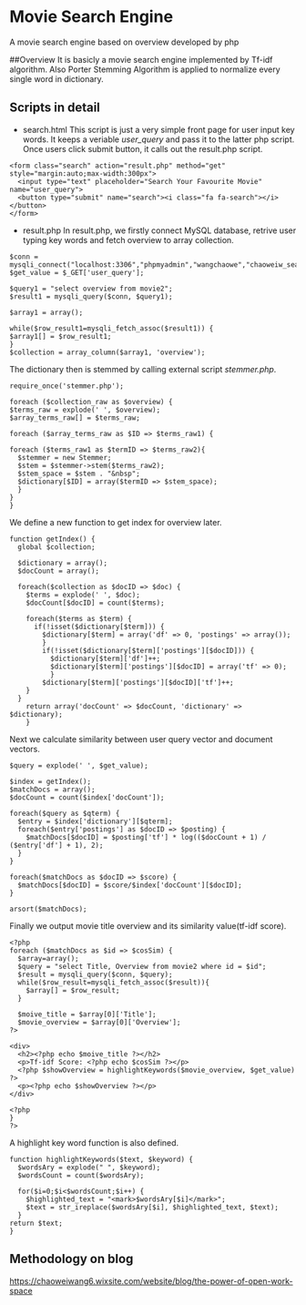 # Movie Search Engine
A movie search engine based on overview developed by php

##Overview
It is basicly a movie search engine implemented by Tf-idf algorithm. Also Porter Stemming Algorithm is applied to normalize every single word in dictionary.

## Scripts in detail
- search.html
This script is just a very simple front page for user input key words. It keeps a veriable *user_query* and pass it to the latter php script. Once users click submit button, it calls out the result.php script.
```
<form class="search" action="result.php" method="get" style="margin:auto;max-width:300px">
  <input type="text" placeholder="Search Your Favourite Movie" name="user_query">
  <button type="submit" name="search"><i class="fa fa-search"></i></button>
</form>
```

- result.php
In result.php, we firstly connect MySQL database, retrive user typing key words and fetch overview to array collection.
```
$conn = mysqli_connect("localhost:3306","phpmyadmin","wangchaowe","chaoweiw_search");
$get_value = $_GET['user_query'];

$query1 = "select overview from movie2";
$result1 = mysqli_query($conn, $query1);

$array1 = array();

while($row_result1=mysqli_fetch_assoc($result1)) {
$array1[] = $row_result1;
}
$collection = array_column($array1, 'overview');
```
The dictionary then is stemmed by calling external script *stemmer.php*.
```
require_once('stemmer.php');

foreach ($collection_raw as $overview) {
$terms_raw = explode(' ', $overview);
$array_terms_raw[] = $terms_raw;

foreach ($array_terms_raw as $ID => $terms_raw1) {

foreach ($terms_raw1 as $termID => $terms_raw2){
  $stemmer = new Stemmer;
  $stem = $stemmer->stem($terms_raw2);
  $stem_space = $stem . "&nbsp";
  $dictionary[$ID] = array($termID => $stem_space);
  }
}
}
```
We define a new function to get index for overview later.
```
function getIndex() {
  global $collection;

  $dictionary = array();
  $docCount = array();

  foreach($collection as $docID => $doc) {
    $terms = explode(' ', $doc);
    $docCount[$docID] = count($terms);

	foreach($terms as $term) {
	  if(!isset($dictionary[$term])) {
	    $dictionary[$term] = array('df' => 0, 'postings' => array());
	    }
	    if(!isset($dictionary[$term]['postings'][$docID])) {
		  $dictionary[$term]['df']++;
		  $dictionary[$term]['postings'][$docID] = array('tf' => 0);
		  }
	    $dictionary[$term]['postings'][$docID]['tf']++;
	}
  }
	return array('docCount' => $docCount, 'dictionary' => $dictionary);
	}
```
Next we calculate similarity between user query vector and document vectors.
```
$query = explode(' ', $get_value);

$index = getIndex();
$matchDocs = array();
$docCount = count($index['docCount']);

foreach($query as $qterm) {
  $entry = $index['dictionary'][$qterm];
  foreach($entry['postings'] as $docID => $posting) {
    $matchDocs[$docID] = $posting['tf'] * log(($docCount + 1) / ($entry['df'] + 1), 2);
  }
}

foreach($matchDocs as $docID => $score) {
  $matchDocs[$docID] = $score/$index['docCount'][$docID];
}

arsort($matchDocs);
```
Finally we output movie title overview and its similarity value(tf-idf score).
```
<?php
foreach ($matchDocs as $id => $cosSim) {
  $array=array();
  $query = "select Title, Overview from movie2 where id = $id";
  $result = mysqli_query($conn, $query);
  while($row_result=mysqli_fetch_assoc($result)){
    $array[] = $row_result;
  }

  $moive_title = $array[0]['Title'];
  $movie_overview = $array[0]['Overview'];
?>

<div>
  <h2><?php echo $moive_title ?></h2>
  <p>Tf-idf Score: <?php echo $cosSim ?></p>
  <?php $showOverview = highlightKeywords($movie_overview, $get_value) ?>
  <p><?php echo $showOverview ?></p>
</div>

<?php
}
?>
```
A highlight key word function is also defined.
```
function highlightKeywords($text, $keyword) {
  $wordsAry = explode(" ", $keyword);
  $wordsCount = count($wordsAry);

  for($i=0;$i<$wordsCount;$i++) {
    $highlighted_text = "<mark>$wordsAry[$i]</mark>";
    $text = str_ireplace($wordsAry[$i], $highlighted_text, $text);
  }
return $text;
}
```
## Methodology on blog
https://chaoweiwang6.wixsite.com/website/blog/the-power-of-open-work-space